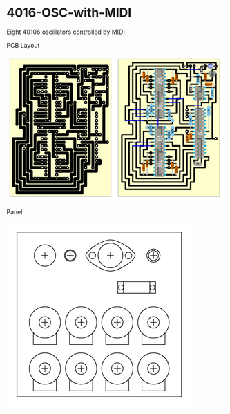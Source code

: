 # 4016-OSC-with-MIDI

Eight 40106 oscillators controlled by MIDI


PCB Layout

![alt text](https://github.com/sashaleee/4016-OSC-with-MIDI/blob/master/midiOsc8_PCB_layout.png)

Panel

![alt text](https://github.com/sashaleee/4016-OSC-with-MIDI/blob/master/midiOsc8_panel_v0.1.png)
